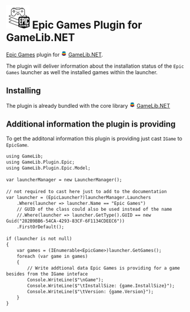 ![GameLib.NET](../../Resources/GameLibNET-Epic-Logo-64px.png "GameLib.NET Epic Games") 
Epic Games Plugin for GameLib.NET
======

[Epic Games](https://www.epicgames.com) plugin for ![GameLib.NET](../../Resources/GameLibNET-Logo-16px.png "GameLib.NET") [GameLib.NET](README.md). 

The plugin will deliver information about the installation status of the `Epic Games` launcher as well the installed games within the launcher.

## Installing

The plugin is already bundled with the core library ![GameLib.NET](../../Resources/GameLibNET-Logo-16px.png "GameLib.NET") [GameLib.NET](README.md)


## Additional information the plugin is providing

To get the additonal information this plugin is providing just cast `IGame` to `EpicGame`.


```CSharp
using GameLib;
using GameLib.Plugin.Epic;
using GameLib.Plugin.Epic.Model;

var launcherManager = new LauncherManager();

// not required to cast here just to add to the documentation
var launcher = (EpicLauncher?)launcherManager.Launchers
    .Where(launcher => launcher.Name == "Epic Games")
    // GUID of the class could also be used instead of the name
    //.Where(launcher => launcher.GetType().GUID == new Guid("282B9BB6-54CA-4293-83CF-6F1134CDEEC6"))
    .FirstOrDefault();

if (launcher is not null)
{
    var games = (IEnumerable<EpicGame>)launcher.GetGames();
    foreach (var game in games)
    {
        // Write addtional data Epic Games is providing for a game besides from the IGame inteface
        Console.WriteLine($"\nGame");
        Console.WriteLine($"\tInstallSize: {game.InstallSize}");
        Console.WriteLine($"\tVersion: {game.Version}");
    }
}
```
